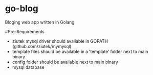 # go-blog
Bloging web app written in Golang

#Pre-Requirements
* ziutek mysql driver should available in GOPATH (github.com/ziutek/mymysql)
* template files should be available in a 'template' folder next to main binary
* config folder should be available next to main binary
* mysql database
